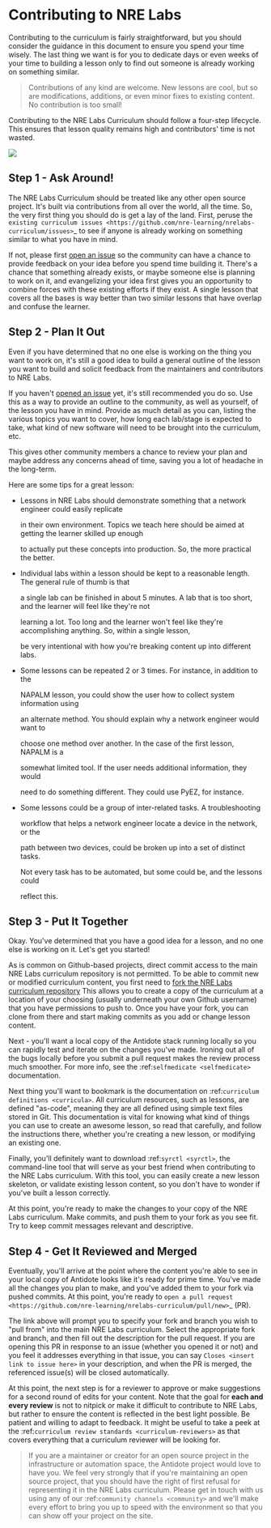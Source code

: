 # Contributing to NRE Labs

Contributing to the curriculum is fairly straightforward, but you should consider the guidance in this document to ensure you spend your time wisely. The last thing we want is for you to dedicate days or even weeks of your time to building a lesson only to find out someone is already working on something similar.

> Contributions of any kind are welcome. New lessons are cool, but so are modifications, additions, or even minor fixes to existing content. No contribution is too small!

Contributing to the NRE Labs Curriculum should follow a four-step lifecycle. This ensures that lesson quality remains high and contributors' time is not wasted.

![](https://github.com/nre-learning/nrelabs-docs/tree/09d474a672ed4021f6dac96449c0748f5acf39f0/creating-curriculum-content/assets/lifecycle.png)

## Step 1 - Ask Around!

The NRE Labs Curriculum should be treated like any other open source project. It's built via contributions from all over the world, all the time. So, the very first thing you should do is get a lay of the land. First, peruse the `existing curriculum issues <https://github.com/nre-learning/nrelabs-curriculum/issues>`\_ to see if anyone is already working on something similar to what you have in mind.

If not, please first [open an issue](https://github.com/nre-learning/nrelabs-curriculum/issues/new) so the community can have a chance to provide feedback on your idea before you spend time building it. There's a chance that something already exists, or maybe someone else is planning to work on it, and evangelizing your idea first gives you an opportunity to combine forces with these existing efforts if they exist. A single lesson that covers all the bases is way better than two similar lessons that have overlap and confuse the learner.

## Step 2 - Plan It Out

Even if you have determined that no one else is working on the thing you want to work on, it's still a good idea to build a general outline of the lesson you want to build and solicit feedback from the maintainers and contributors to NRE Labs.

If you haven't [opened an issue](https://github.com/nre-learning/nrelabs-curriculum/issues/new>) yet, it's still recommended you do so. Use this as a way to provide an outline to the community, as well as yourself, of the lesson you have in mind. Provide as much detail as you can, listing the various topics you want to cover, how long each lab/stage is expected to take, what kind of new software will need to be brought into the curriculum, etc.

This gives other community members a chance to review your plan and maybe address any concerns ahead of time, saving you a lot of headache in the long-term.

Here are some tips for a great lesson:

* Lessons in NRE Labs should demonstrate something that a network engineer could easily replicate

  in their own environment. Topics we teach here should be aimed at getting the learner skilled up enough

  to actually put these concepts into production. So, the more practical the better.

* Individual labs within a lesson should be kept to a reasonable length. The general rule of thumb is that

  a single lab can be finished in about 5 minutes. A lab that is too short, and the learner will feel like they're not

  learning a lot. Too long and the learner won't feel like they're accomplishing anything. So, within a single lesson,

  be very intentional with how you're breaking content up into different labs.

* Some lessons can be repeated 2 or 3 times.  For instance, in addition to the

  NAPALM lesson, you could show the user how to collect system information using

  an alternate method.  You should explain why a network engineer would want to

  choose one method over another.  In the case of the first lesson, NAPALM is a

  somewhat limited tool.  If the user needs additional information, they would

  need to do something different.  They could use PyEZ, for instance.

* Some lessons could be a group of inter-related tasks.  A troubleshooting

  workflow that helps a network engineer locate a device in the network, or the

  path between two devices, could be broken up into a set of distinct tasks.

  Not every task has to be automated, but some could be, and the lessons could

  reflect this.

## Step 3 - Put It Together

Okay. You've determined that you have a good idea for a lesson, and no one else is working on it. Let's get you started!

As is common on Github-based projects, direct commit access to the main NRE Labs curriculum repository is not permitted. To be able to commit new or modified curriculum content, you first need to [fork the NRE Labs curriculum repository](https://github.com/nre-learning/nrelabs-curriculum/fork) This allows you to create a copy of the curriculum at a location of your choosing \(usually underneath your own Github username\) that you have permissions to push to. Once you have your fork, you can clone from there and start making commits as you add or change lesson content.

Next - you'll want a local copy of the Antidote stack running locally so you can rapidly test and iterate on the changes you've made. Ironing out all of the bugs locally before you submit a pull request makes the review process much smoother. For more info, see the :ref:`selfmedicate <selfmedicate>` documentation.

Next thing you'll want to bookmark is the documentation on :ref:`curriculum definitions <curricula>`. All curriculum resources, such as lessons, are defined "as-code", meaning they are all defined using simple text files stored in Git. This documentation is vital for knowing what kind of things you can use to create an awesome lesson, so read that carefully, and follow the instructions there, whether you're creating a new lesson, or modifying an existing one.

Finally, you'll definitely want to download :ref:`syrctl <syrctl>`, the command-line tool that will serve as your best friend when contributing to the NRE Labs curriculum. With this tool, you can easily create a new lesson skeleton, or validate existing lesson content, so you don't have to wonder if you've built a lesson correctly.

At this point, you're ready to make the changes to your copy of the NRE Labs curriculum. Make commits, and push them to your fork as you see fit. Try to keep commit messages relevant and descriptive.

## Step 4 - Get It Reviewed and Merged

Eventually, you'll arrive at the point where the content you're able to see in your local copy of Antidote looks like it's ready for prime time. You've made all the changes you plan to make, and you've added them to your fork via pushed commits. At this point, you're ready to `open a pull request <https://github.com/nre-learning/nrelabs-curriculum/pull/new>`\_ \(PR\).

The link above will prompt you to specify your fork and branch you wish to "pull from" into the main NRE Labs curriculum. Select the appropriate fork and branch, and then fill out the description for the pull request. If you are opening this PR in response to an issue \(whether you opened it or not\) and you feel it addresses everything in that issue, you can say `Closes <insert link to issue here>` in your description, and when the PR is merged, the referenced issue\(s\) will be closed automatically.

At this point, the next step is for a reviewer to approve or make suggestions for a second round of edits for your content. Note that the goal for **each and every review** is not to nitpick or make it difficult to contribute to NRE Labs, but rather to ensure the content is reflected in the best light possible. Be patient and willing to adapt to feedback. It might be useful to take a peek at the :ref:`curriculum review standards <curriculum-reviewers>` as that covers everything that a curriculum reviewer will be looking for.

> If you are a maintainer or creator for an open source project in the infrastructure or automation space, the Antidote project would love to have you. We feel very strongly that if you're maintaining an open source project, that you should have the right of first refusal for representing it in the NRE Labs curriculum. Please get in touch with us using any of our :ref:`community channels <community>` and we'll make every effort to bring you up to speed with the environment so that you can show off your project on the site.


